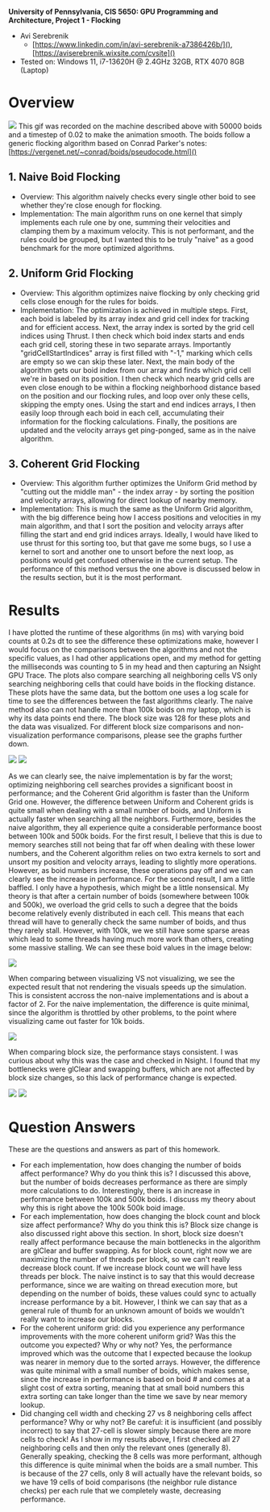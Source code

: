 **University of Pennsylvania, CIS 5650: GPU Programming and Architecture,
Project 1 - Flocking**

* Avi Serebrenik
  * [https://www.linkedin.com/in/avi-serebrenik-a7386426b/](), [https://aviserebrenik.wixsite.com/cvsite]()
* Tested on: Windows 11, i7-13620H @ 2.4GHz 32GB, RTX 4070 8GB (Laptop)

# Overview
 ![](gif.gif)
 This gif was recorded on the machine described above with 50000 boids and a timestep of 0.02 to make the animation smooth.
 The boids follow a generic flocking algorithm based on Conrad Parker's notes: [https://vergenet.net/~conrad/boids/pseudocode.html]()
 
 ## 1. Naive Boid Flocking
  - Overview: This algorithm naively checks every single other boid to see whether they're close enough for flocking.
  - Implementation: The main algorithm runs on one kernel that simply implements each rule one by one, summing their velocities
    and clamping them by a maximum velocity. This is not performant, and the rules could be grouped, but I wanted this to be
    truly "naive" as a good benchmark for the more optimized algorithms.
    
 ## 2. Uniform Grid Flocking
  - Overview: This algorithm optimizes naive flocking by only checking grid cells close enough for the rules for boids.
  - Implementation: The optimization is achieved in multiple steps. First, each boid is labeled by its array index and grid cell
    index for tracking and for efficient access. Next, the array index is sorted by the grid cell indices using Thrust. I then check
    which boid index starts and ends each grid cell, storing these in two separate arrays. Importantly "gridCellStartIndices" array is
    first filled with "-1," marking which cells are empty so we can skip these later. Next, the main body of the algorithm gets our
    boid index from our array and finds which grid cell we're in based on its position. I then check which nearby grid cells are even
    close enough to be within a flocking neighborhood distance based on the position and our flocking rules, and loop over only these
    cells, skipping the empty ones. Using the start and end indices arrays, I then easily loop through each boid in each cell, accumulating
    their information for the flocking calculations. Finally, the positions are updated and the velocity arrays get ping-ponged, same as
    in the naive algorithm.
    
 ## 3. Coherent Grid Flocking
  - Overview: This algorithm further optimizes the Uniform Grid method by "cutting out the middle man" - the index array - by sorting
    the position and velocity arrays, allowing for direct lookup of nearby memory.
  - Implementation: This is much the same as the Uniform Grid algorithm, with the big difference being how I access positions and
    velocities in my main algorithm, and that I sort the position and velocity arrays after filling the start and end grid indices
    arrays. Ideally, I would have liked to use thrust for this sorting too, but that gave me some bugs, so I use a kernel to sort
    and another one to unsort before the next loop, as positions would get confused otherwise in the current setup. The performance
    of this method versus the one above is discussed below in the results section, but it is the most performant.

# Results
 I have plotted the runtime of these algorithms (in ms) with varying boid counts at 0.2s dt to see the difference these optimizations make,
 however I would focus on the comparisons between the algorithms and not the specific values, as I had other applications open, and my method
 for getting the milliseconds was counting to 5 in my head and then capturing an Nsight GPU Trace.
 The plots also compare searching all neighboring cells VS only searching neighboring cells that could have boids in the flocking distance.
 These plots have the same data, but the bottom one uses a log scale for time to see the differences between the fast algorithms clearly.
 The naive method also can not handle more than 100k boids on my laptop, which is why its data points end there.
 The block size was 128 for these plots and the data was visualized. For different block size comparisons and non-visualization performance
 comparisons, please see the graphs further down.
 
  ![](plotVis.png)
  ![](plotLogVis.png)
  
 As we can clearly see, the naive implementation is by far the worst; optimizing neighboring cell searches provides a significant boost in
 performance; and the Coherent Grid algorithm is faster than the Uniform Grid one. However, the difference between Uniform and Coherent grids
 is quite small when dealing with a small number of boids, and Uniform is actually faster when searching all the neighbors. Furthermore,
 besides the naive algorithm, they all experience quite a considerable performance boost between 100k and 500k boids.
 For the first result, I believe that this is due to memory searches still not being that far off when dealing with these lower numbers,
 and the Coherent algorithm relies on two extra kernels to sort and unsort my position and velocity arrays, leading to slightly more operations.
 However, as boid numbers increase, these operations pay off and we can clearly see the increase in performance.
 For the second result, I am a little baffled. I only have a hypothesis, which might be a little nonsensical. My theory is that after a certain
 number of boids (somewhere between 100k and 500k), we overload the grid cells to such a degree that the boids become relatively evenly distributed
 in each cell. This means that each thread will have to generally check the same number of boids, and thus they rarely stall. However, with 100k, we
 we still have some sparse areas which lead to some threads having much more work than others, creating some massive stalling. We can see these
 boid values in the image below:
 
  ![](combined.png)
  
  When comparing between visualizing VS not visualizing, we see the expected result that not rendering the visuals speeds up the simulation.
  This is consistent accross the non-naive implementations and is about a factor of 2. For the naive implementation, the difference is quite
  minimal, since the algorithm is throttled by other problems, to the point where visualizing came out faster for 10k boids.
  
  ![](plotNoVis.png)
  
  When comparing block size, the performance stays consistent. I was curious about why this was the case and checked in Nsight. I found that
  my bottlenecks were glClear and swapping buffers, which are not affected by block size changes, so this lack of performance change is expected.
  
  ![](plotBlocks.png)
  ![](profiler.png)
 
# Question Answers
These are the questions and answers as part of this homework.
 - For each implementation, how does changing the number of boids affect performance? Why do you think this is?
     I discussed this above, but the number of boids decreases performance as there are simply more calculations to do. Interestingly, there is an
     increase in performance between 100k and 500k boids. I discuss my theory about why this is right above the 100k 500k boid image.
 - For each implementation, how does changing the block count and block size affect performance? Why do you think this is?
     Block size change is also discussed right above this section. In short, block size doesn't really affect performance because the main bottlenecks
     in the algorithm are glClear and buffer swapping. As for block count, right now we are maximizing the number of threads per block, so we can't
     really decrease block count. If we increase block count we will have less threads per block. The naive instinct is to say that this would decrease
     performance, since we are waiting on thread execution more, but depending on the number of boids, these values could sync to actually increase performance
     by a bit. However, I think we can say that as a general rule of thumb for an unknown amount of boids we wouldn't really want to increase our blocks.
 - For the coherent uniform grid: did you experience any performance improvements with the more coherent uniform grid? Was this the outcome you expected? Why or why not?
     Yes, the performance improved which was the outcome that I expected because the lookup was nearer in memory due to the sorted arrays. However, the difference
     was quite minimal with a small number of boids, which makes sense, since the increase in performance is based on boid # and comes at a slight cost of extra sorting,
     meaning that at small boid numbers this extra sorting can take longer than the time we save by near memory lookup.
 - Did changing cell width and checking 27 vs 8 neighboring cells affect performance? Why or why not? Be careful: it is insufficient (and possibly incorrect) to say that 27-cell is slower simply because there are more cells to check!
    As I show in my results above, I first checked all 27 neighboring cells and then only the relevant ones (generally 8). Generally speaking, checking the 8 cells
    was more performant, although this difference is quite minimal when the boids are a small number. This is because of the 27 cells, only 8 will actually have the
    relevant boids, so we have 19 cells of boid comparisons (the neighbor rule distance checks) per each rule that we completely waste, decreasing performance.
